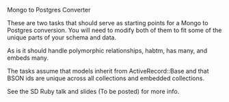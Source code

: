 Mongo to Postgres Converter

These are two tasks that should serve as starting points for a Mongo to Postgres conversion. You will need to modify both of them to fit some of the unique parts of your schema and data.

As is it should handle polymorphic relationships, habtm, has many, and embeds many.

The tasks assume that models inherit from ActiveRecord::Base and that BSON ids are unique across all collections and embedded collections.

See the SD Ruby talk and slides (To be posted) for more info.